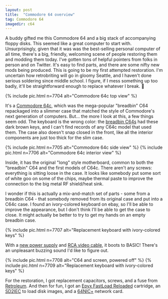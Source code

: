 ```yaml
---
layout: post
title:  "Commodore 64 overview"
tag: Commodore 64
imagedir: c64
---
```


A buddy gifted me this Commodore 64 and a big stack of accompanying floppy disks. This seemed like a great computer to start with. Unsurprisingly, given that it was was the best-selling personal computer of all time, there's a big, friendly, welcoming scene of people restoring them and modding them today. I've gotten tons of helpful pointers from folks in person and on Twitter. It's easy to find parts, and there are some nifty new mods being produced. This is going to be my first attempted restoration. I'm uncertain  how retrobriting will go in gloomy Seattle, and I haven't done serious soldering since middle school. I figure, if I mess something up too badly, it'll be straightforward enough to replace whatever I break. 🤞

{% include pic.html n=7704 alt="Commodore 64c top view" %}

It's a [Commodore 64c](https://www.old-computers.com/museum/computer.asp?st=1&c=998), which was the mega-popular "breadbin" C64 repackaged into a slimmer case that matched the style of Commodore's next generation of computers. But... the more I look at this, a few things seem odd. The keyboard is the wrong color: the [breadbin C64s](https://www.old-computers.com/museum/computer.asp?c=98) had these dark brown keys, and I can't find records of any C64c model that used them. The case also doesn't snap closed in the front, like all the interior components are just too thick for the slim case.  

{% include pic.html n=7705 alt="Commodore 64c side view" %}
{% include pic.html n=7706 alt="Commodore 64c interior view" %}


Inside, it has the original "long" style motherboard, common to both the "breadbin" C64 and the first models of C64c. There aren't any screws: everything is sitting loose in the case. It looks like somebody put some sort of white goo on some of the chips, maybe thermal paste to improve the connection to the big metal RF shield/heat sink. 

I wonder if this is actually a mix-and-match set of parts - some from a breadbin C64 - that somebody removed from its original case and put into a C64c case. I found an ivory-colored keyboard on ebay, so I'll be able to improve the appearance, but I don't think I'll be able to get the case to close. It might actually be better to try to get my hands on an empty breadbin case.

{% include pic.html n=7707 alt="Replacement keyboard with ivory-colored keys" %}


 With a [new power supply](https://www.keelog.com/power-supply/) and [RCA video cable](https://the-neo-retro.com/shop/ols/products/commodore-64128-6-foot-8-pin-to-rca-chromaluma-connection), it boots to BASIC! There's an unpleasant buzzing sound I'd like to figure out.

{% include pic.html n=7708 alt="C64 and screen, powered off" %}
{% include pic.html n=7709 alt="Replacement keyboard with ivory-colored keys" %}


  For the restoration, I got replacement capacitors, screws, and a fuse from [Retroleum](https://retroleum.co.uk/). And then for fun, I got an [Epyx FastLoad Reloaded](https://www.thefuturewas8bit.com/shop/commodore/eflr.html) cartridge, an [SD2IEC](https://hackaday.io/project/171759-c64-sd2iec-lp) to load disk images, and a [64NIC+](https://www.go4retro.com/products/64nic/) network card.